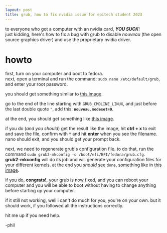```yaml
---
layout: post
title: grub, how to fix nvidia issue for epitech student 2023
---
```


to everyone who got a computer with an nvidia card, _**YOU SUCK**_!  
just kidding, here's how to fix a bug with grub to disable *nouveau* (the open source graphics driver) and use the proprietary nvidia driver.

# howto

first, turn on your computer and boot to fedora.  
next, open a terminal and run the command: `sudo nano /etc/default/grub`, and enter your root password.  

you should get something similar to [this image](/img/grub/nano.png).

go to the end of the line starting with `GRUB_CMDLINE_LINUX`, and just before the last double quote `"`, add this: **`nouveau.modeset=0`**.

at the end, you should get something like [this image](/img/grub/nano-after.png).

if you do (*and you should*) get the result like the image, hit **ctrl + x** to exit and save the file, confirm with `Y` and hit **enter** when you see the filename.  
nano should exit, and you should get your prompt back.

next, we need to regenerate grub's configuration file. to do that, run the command `sudo grub2-mkconfig -o /boot/efi/EFI/fedora/grub.cfg`.  
**grub2-mkconfig** will do its job and will generate your configuration files for your different kernels. at the end you *should* see `done`, something like in [this image](/img/grub/mkconfig.png).

if you do, **congrats!**, your grub is now fixed, and you can reboot your computer and you will be able to boot without having to change anything before starting up your computer.

if it still not working, well i can't do much for you, you're on your own. but it should work, if you followed all the instructions correctly.

hit me up if you need help.

-phil
